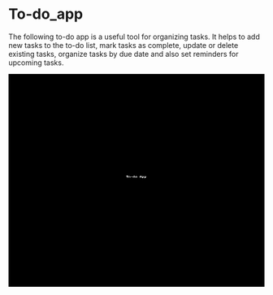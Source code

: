 # To-do_app
The following to-do app is a useful tool for organizing tasks.
It helps to add new tasks to the to-do list, mark tasks as complete, update or delete existing tasks,
organize tasks by due date and also set reminders for upcoming tasks.

![git](./GIF/To-doApp.gif)
